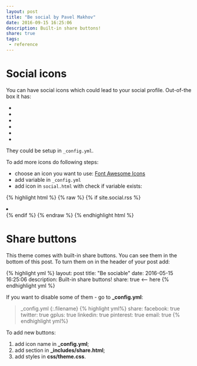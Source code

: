 ```yaml
---
layout: post
title: "Be social by Pavel Makhov"
date: 2016-09-15 16:25:06
description: Built-in share buttons!
share: true
tags:
 - reference
---
```


# Social icons

You can have social icons which could lead to your social profile.
Out-of-the box it has: 

<ul class="social-media">
  <li>
    <a title="Github"
      href="https://github.com/{{ site.social.github }}"
      target="_blank"><i class="fab fa-github fa-2x"></i></a>
  </li>
  <li>
    <a title="StackOverflow"
      href="http://stackoverflow.com/users/1252056/{{ site.social.stackoverflow }}"
      target="_blank"><i class="fab fa-stack-overflow fa-2x"></i></a>
  </li>
  <li>
    <a title="LinkedIn"
      href="https://www.linkedin.com/in/{{ site.social.linkedin }}"
      target="_blank"><i class="fab fa-linkedin fa-2x"></i></a>
  </li>
  <li>
    <a title="Instagram"
      href="https://instagram.com/{{ site.social.instagram }}"
      target="_blank"><i class="fab fa-instagram fa-2x"></i></a>
  </li>
  <li>
    <a title="Last.fm"
      href="http://lastfm.com/user/{{ site.social.lastfm }}"
      target="_blank"><i class="fab fa-lastfm fa-2x"></i></a>
  </li>
  <li>
    <a title="RSS"
      href="{{site.url}}/{{ site.social.rss }}"
      target="_blank"><i class="fa fa-rss fa-2x"></i></a>
  </li>
</ul>

They could be setup in `_config.yml`.

To add more icons do following steps:

 - choose an icon you want to use: [Font Awesome Icons](https://fortawesome.github.io/Font-Awesome/icons/)
 - add variable in `_config.yml`
 - add icon in `social.html` with check if variable exists:
 
{% highlight html %}
{% raw %}
{% if site.social.rss %}
  <li>
    <a title="{{ site.social.<your_social_variable> }}" 
       href="{{site.url}}/{{ site.social.<your_social_variable> }}" 
       target="_blank"><font_awesome_icon></i></a>
  </li>
{% endif %}
{% endraw %}
{% endhighlight html %}


# Share buttons

This theme comes with built-in share buttons. You can see them in the bottom of this post.
To turn them on in the header of your post add:

{% highlight yml %}
layout: post
title: "Be sociable"
date: 2016-05-15 16:25:06
description: Built-in share buttons!
share: true <-- here
{% endhighlight yml %}

If you want to disable some of them - go to **_config.yml**:

>_config.yml
{:.filename}
{% highlight yml%}
share:
  facebook: true
  twitter: true
  gplus: true
  linkedin: true
  pinterest: true
  email: true
{% endhighlight yml%}

To add new buttons:

1. add icon name in **_config.yml**;
2. add section in **_includes/share.html**;
3. add styles in **css/theme.css**.
